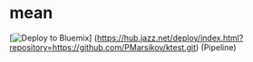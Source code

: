 # mean

[![Deploy to Bluemix](https://bluemix.net/deploy/button.png)]
(https://hub.jazz.net/deploy/index.html?repository=https://github.com/PMarsikov/ktest.git) (Pipeline)